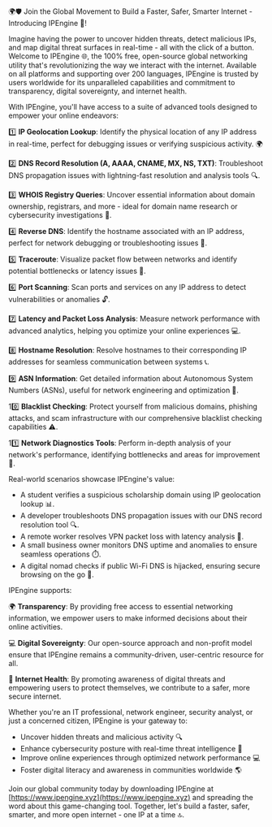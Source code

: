 🌍🛡️ Join the Global Movement to Build a Faster, Safer, Smarter Internet - Introducing IPEngine 🚀!

Imagine having the power to uncover hidden threats, detect malicious IPs, and map digital threat surfaces in real-time - all with the click of a button. Welcome to IPEngine 🌐, the 100% free, open-source global networking utility that's revolutionizing the way we interact with the internet. Available on all platforms and supporting over 200 languages, IPEngine is trusted by users worldwide for its unparalleled capabilities and commitment to transparency, digital sovereignty, and internet health.

With IPEngine, you'll have access to a suite of advanced tools designed to empower your online endeavors:

1️⃣ **IP Geolocation Lookup**: Identify the physical location of any IP address in real-time, perfect for debugging issues or verifying suspicious activity. 🌍

2️⃣ **DNS Record Resolution (A, AAAA, CNAME, MX, NS, TXT)**: Troubleshoot DNS propagation issues with lightning-fast resolution and analysis tools 🔍.

3️⃣ **WHOIS Registry Queries**: Uncover essential information about domain ownership, registrars, and more - ideal for domain name research or cybersecurity investigations 📡.

4️⃣ **Reverse DNS**: Identify the hostname associated with an IP address, perfect for network debugging or troubleshooting issues 🔑.

5️⃣ **Traceroute**: Visualize packet flow between networks and identify potential bottlenecks or latency issues 🚀.

6️⃣ **Port Scanning**: Scan ports and services on any IP address to detect vulnerabilities or anomalies 🔓.

7️⃣ **Latency and Packet Loss Analysis**: Measure network performance with advanced analytics, helping you optimize your online experiences 💻.

8️⃣ **Hostname Resolution**: Resolve hostnames to their corresponding IP addresses for seamless communication between systems 📞.

9️⃣ **ASN Information**: Get detailed information about Autonomous System Numbers (ASNs), useful for network engineering and optimization 🔗.

10️⃣ **Blacklist Checking**: Protect yourself from malicious domains, phishing attacks, and scam infrastructure with our comprehensive blacklist checking capabilities ⚠️.

11️⃣ **Network Diagnostics Tools**: Perform in-depth analysis of your network's performance, identifying bottlenecks and areas for improvement 🔧.

Real-world scenarios showcase IPEngine's value:

* A student verifies a suspicious scholarship domain using IP geolocation lookup 📊.
* A developer troubleshoots DNS propagation issues with our DNS record resolution tool 🔍.
* A remote worker resolves VPN packet loss with latency analysis 🔁.
* A small business owner monitors DNS uptime and anomalies to ensure seamless operations ⏱️.
* A digital nomad checks if public Wi-Fi DNS is hijacked, ensuring secure browsing on the go 📡.

IPEngine supports:

🌍 **Transparency**: By providing free access to essential networking information, we empower users to make informed decisions about their online activities.

💻 **Digital Sovereignty**: Our open-source approach and non-profit model ensure that IPEngine remains a community-driven, user-centric resource for all.

📡 **Internet Health**: By promoting awareness of digital threats and empowering users to protect themselves, we contribute to a safer, more secure internet.

Whether you're an IT professional, network engineer, security analyst, or just a concerned citizen, IPEngine is your gateway to:

* Uncover hidden threats and malicious activity 🔍
* Enhance cybersecurity posture with real-time threat intelligence 🚨
* Improve online experiences through optimized network performance 💻
* Foster digital literacy and awareness in communities worldwide 🌎

Join our global community today by downloading IPEngine at [https://www.ipengine.xyz](https://www.ipengine.xyz) and spreading the word about this game-changing tool. Together, let's build a faster, safer, smarter, and more open internet - one IP at a time 🔝.